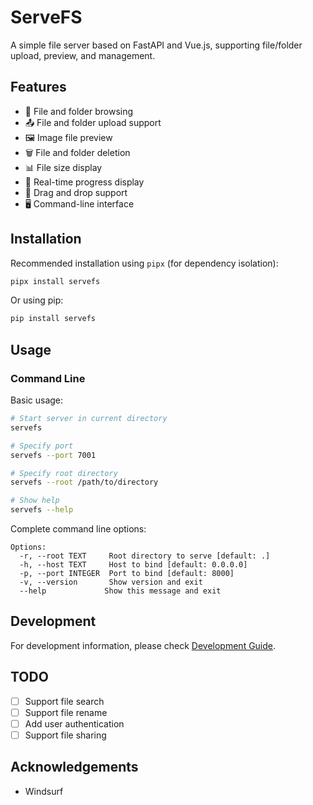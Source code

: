 # ServeFS

A simple file server based on FastAPI and Vue.js, supporting file/folder upload, preview, and management.

## Features

- 📁 File and folder browsing
- 📤 File and folder upload support
- 🖼️ Image file preview
- 🗑️ File and folder deletion
- 📊 File size display
- 🔄 Real-time progress display
- 💫 Drag and drop support
- 🖥️ Command-line interface

## Installation

Recommended installation using `pipx` (for dependency isolation):

```bash
pipx install servefs
```

Or using pip:

```bash
pip install servefs
```

## Usage

### Command Line

Basic usage:

```bash
# Start server in current directory
servefs

# Specify port
servefs --port 7001

# Specify root directory
servefs --root /path/to/directory

# Show help
servefs --help
```

Complete command line options:

```
Options:
  -r, --root TEXT     Root directory to serve [default: .]
  -h, --host TEXT     Host to bind [default: 0.0.0.0]
  -p, --port INTEGER  Port to bind [default: 8000]
  -v, --version       Show version and exit
  --help             Show this message and exit
```

## Development

For development information, please check [Development Guide](DEVELOP.md).

## TODO

- [ ] Support file search
- [ ] Support file rename
- [ ] Add user authentication
- [ ] Support file sharing

## Acknowledgements

- Windsurf
